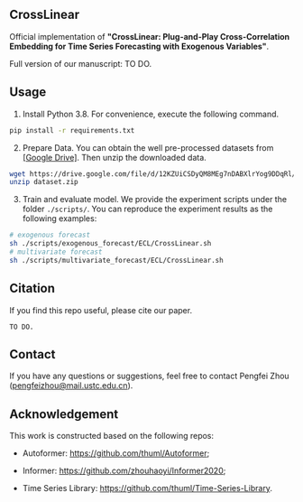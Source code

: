 ## CrossLinear

Official implementation of **"CrossLinear: Plug-and-Play Cross-Correlation Embedding for Time Series Forecasting with Exogenous Variables"**.

Full version of our manuscript: TO DO.


## Usage

1. Install Python 3.8. For convenience, execute the following command.

``` bash
pip install -r requirements.txt
```

2. Prepare Data. You can obtain the well pre-processed datasets from [[Google Drive]](https://drive.google.com/file/d/12KZUiCSDyQM8MEg7nDABXlrYog9DDqRl/view?usp=drive_link). Then unzip the downloaded data.

``` bash
wget https://drive.google.com/file/d/12KZUiCSDyQM8MEg7nDABXlrYog9DDqRl/view?usp=drive_link
unzip dataset.zip
```

3. Train and evaluate model. We provide the experiment scripts under the folder `./scripts/`. You can reproduce the experiment results as the following examples:

``` bash
# exogenous forecast
sh ./scripts/exogenous_forecast/ECL/CrossLinear.sh
# multivariate forecast
sh ./scripts/multivariate_forecast/ECL/CrossLinear.sh
```


## Citation

If you find this repo useful, please cite our paper.

```
TO DO.
```


## Contact

If you have any questions or suggestions, feel free to contact Pengfei Zhou (pengfeizhou@mail.ustc.edu.cn).


## Acknowledgement

This work is constructed based on the following repos:

- Autoformer: https://github.com/thuml/Autoformer;

- Informer: https://github.com/zhouhaoyi/Informer2020;

- Time Series Library: https://github.com/thuml/Time-Series-Library.